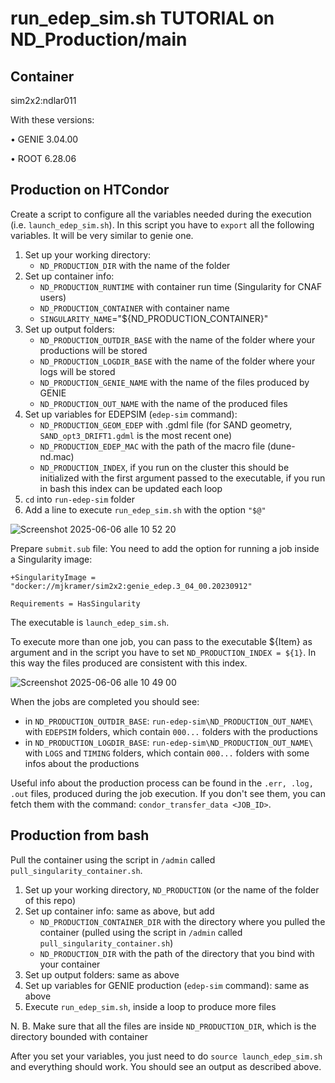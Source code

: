 # run_edep_sim.sh TUTORIAL on ND_Production/main

## Container
sim2x2:ndlar011

With these versions:

• GENIE 3.04.00 

• ROOT 6.28.06

## Production on HTCondor
Create a script to configure all the variables needed during the execution (i.e. `launch_edep_sim.sh`). In this script you have to `export` all the following variables. It will be very similar to genie one.

1. Set up your working directory:
   - `ND_PRODUCTION_DIR` with the name of the folder
2. Set up container info:
   - `ND_PRODUCTION_RUNTIME` with container run time (Singularity for CNAF users)
   - `ND_PRODUCTION_CONTAINER` with container name
   - `SINGULARITY_NAME`="${ND_PRODUCTION_CONTAINER}"
3. Set up output folders:
   - `ND_PRODUCTION_OUTDIR_BASE` with the name of the folder where your productions will be stored
   - `ND_PRODUCTION_LOGDIR_BASE` with the name of the folder where your logs will be stored
   - `ND_PRODUCTION_GENIE_NAME` with the name of the files produced by GENIE
   - `ND_PRODUCTION_OUT_NAME` with the name of the produced files
4. Set up variables for EDEPSIM (`edep-sim` command):
   - `ND_PRODUCTION_GEOM_EDEP` with .gdml file (for SAND geometry, `SAND_opt3_DRIFT1.gdml` is the most recent one)
   - `ND_PRODUCTION_EDEP_MAC` with the path of the macro file (dune-nd.mac)
   - `ND_PRODUCTION_INDEX`, if you run on the cluster this should be initialized with the first argument passed to the executable, if you run in bash this index can be updated each loop
5. `cd` into `run-edep-sim` folder
6. Add a line to execute `run_edep_sim.sh` with the option `"$@"`

![Screenshot 2025-06-06 alle 10 52 20](https://github.com/user-attachments/assets/cbb2aeec-18b1-4400-bc6e-36ce6ba56c13)

Prepare `submit.sub` file: 
You need to add the option for running a job inside a Singularity image: 
```
+SingularityImage = "docker://mjkramer/sim2x2:genie_edep.3_04_00.20230912"

Requirements = HasSingularity
```

The executable is `launch_edep_sim.sh`.

To execute more than one job, you can pass to the executable ${Item} as argument and in the script you have to set `ND_PRODUCTION_INDEX = ${1}`. In this way the files produced are consistent with this index. 

![Screenshot 2025-06-06 alle 10 49 00](https://github.com/user-attachments/assets/ef4a4c76-77ba-4acb-b5a0-7990a328f1a2)

When the jobs are completed you should see:
- in `ND_PRODUCTION_OUTDIR_BASE`: `run-edep-sim\ND_PRODUCTION_OUT_NAME\` with `EDEPSIM` folders, which contain `000...` folders with the productions
- in `ND_PRODUCTION_LOGDIR_BASE`: `run-edep-sim\ND_PRODUCTION_OUT_NAME\` with `LOGS` and `TIMING` folders, which contain `000...` folders with some infos about the productions

Useful info about the production process can be found in the `.err, .log, .out` files, produced during the job execution. If you don't see them, you can fetch them with the command: `condor_transfer_data <JOB_ID>`.

## Production from bash 

Pull the container using the script in `/admin` called `pull_singularity_container.sh`.

1. Set up your working directory, `ND_PRODUCTION` (or the name of the folder of this repo)
2. Set up container info: same as above, but add
   - `ND_PRODUCTION_CONTAINER_DIR` with the directory where you pulled the container (pulled using the script in `/admin` called `pull_singularity_container.sh`)
   - `ND_PRODUCTION_DIR` with the path of the directory that you bind with your container
3. Set up output folders: same as above
4. Set up variables for GENIE production (`edep-sim` command): same as above
5. Execute `run_edep_sim.sh`, inside a loop to produce more files

N. B. Make sure that all the files are inside `ND_PRODUCTION_DIR`, which is the directory bounded with container

After you set your variables, you just need to do `source launch_edep_sim.sh` and everything should work. You should see an output as described above.
